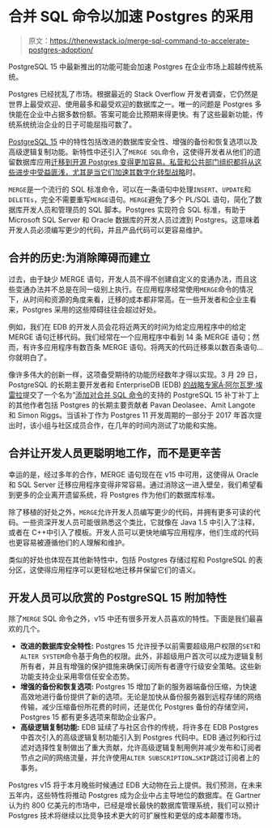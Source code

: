 # 合并 SQL 命令以加速 Postgres 的采用

> 原文：<https://thenewstack.io/merge-sql-command-to-accelerate-postgres-adoption/>

PostgreSQL 15 中最新推出的功能可能会加速 Postgres 在企业市场上超越传统系统。

Postgres 已经扰乱了市场。根据最近的 Stack Overflow 开发者调查，它仍然是世界上最受欢迎、使用最多和最受欢迎的数据库之一。唯一的问题是 Postgres 多快能在企业中占据多数份额。答案可能会比预期来得更快。有了这些最新功能，传统系统统治企业的日子可能屈指可数了。

[PostgreSQL 15](https://www.enterprisedb.com/blog/postgres-15-coming) 中的特性包括改进的数据库安全性、增强的备份和恢复选项以及高级逻辑复制功能。新特性中还引入了`MERGE SQL`命令，这使得开发者从他们的遗留数据库应用[迁移到开源 Postgres 变得更加容易。私营和公共部门组织都将从这些进步中受益匪浅，尤其是当它们加速其](https://thenewstack.io/postgresql-15-merge-ahead/)[数字化转型战略](https://www.gartner.com/en/publications/transitioning-digital-government-2022)时。

`MERGE`是一个流行的 SQL 标准命令，可以在一条语句中处理`INSERT`、`UPDATE`和`DELETEs`，完全不需要重写`MERGE`语句。`MERGE`避免了多个 PL/SQL 语句，简化了数据库开发人员和管理员的 SQL 脚本。Postgres 实现符合 SQL 标准，有助于 Microsoft SQL Server 和 Oracle 数据库的开发人员过渡到 Postgres。这意味着开发人员必须编写更少的代码，并且产品代码可以更容易维护。

## 合并的历史:为消除障碍而建立

过去，由于缺少 MERGE 语句，开发人员不得不创建自定义的变通办法，而且这些变通办法并不总是在同一级别上执行。在应用程序经常使用`MERGE`命令的情况下，从时间和资源的角度来看，迁移的成本都非常高。在一些开发者和企业主看来，Postgres 采用的这些障碍往往会超过好处。

例如，我们在 EDB 的开发人员会花将近两天的时间为给定应用程序中的给定 MERGE 语句迁移代码。我们经常在一个应用程序中看到 14 条 MERGE 语句；然而，有许多应用程序有数百条 MERGE 语句。将两天的代码迁移乘以数百条语句…你就明白了。

像许多伟大的创新一样，这项备受期待的功能历经数年才得以实现。3 月 29 日，PostgreSQL 的长期主要开发者和 EnterpriseDB (EDB) [的战略专家Á·阿尔瓦罗·埃雷拉](https://postgresql.life/post/alvaro_herrera/)提交了一个名为“[添加对合并 SQL 命令](https://git.postgresql.org/gitweb/?p=postgresql.git;a=commitdiff;h=7103ebb7aae8ab8076b7e85f335ceb8fe799097c)的支持的 PostgreSQL 15 补丁补丁上的其他作者包括 Postgres 的长期主要贡献者 Pavan Deolasee、Amit Langote 和 Simon Riggs。当该补丁作为 Postgres 11 开发周期的一部分于 2017 年首次提出时，该小组与社区成员合作，在几年的时间内测试了功能和实施。

## 合并让开发人员更聪明地工作，而不是更辛苦

幸运的是，经过多年的合作，MERGE 语句现在在 v15 中可用，这使得从 Oracle 和 SQL Server 迁移应用程序变得非常容易。通过消除这一进入壁垒，我们希望看到更多的企业离开遗留系统，将 Postgres 作为他们的数据库标准。

除了移植的好处之外，`MERGE`允许开发人员编写更少的代码，并拥有更多可读的代码。一些资深开发人员可能很熟悉这个类比，它就像在 Java 1.5 中引入了注释，或者在 C++中引入了模板。开发人员可以更快地编写应用程序，他们生成的代码也更容易被遵循他们的人理解和维护。

类似的好处也体现在其他新特性中，包括 Postgres 存储过程和 PostgreSQL 的表分区，这使得应用程序可以更轻松地迁移并保留它们的语义。

## 开发人员可以欣赏的 PostgreSQL 15 附加特性

除了`MERGE` SQL 命令之外，v15 中还有很多开发人员喜欢的特性。下面是我们最喜欢的几个。

*   **改进的数据库安全特性:** Postgres 15 允许授予以前需要超级用户权限的`SET`和`ALTER SYSTEM`命令基于角色的权限。此外，非超级用户首次可以成为逻辑复制所有者，并且有增强的保护措施来确保订阅所有者遵守行级安全策略。这些新功能支持企业采用零信任安全态势。
*   **增强的备份和恢复选项:** Postgres 15 增加了新的服务器端备份压缩，为快速高效地进行备份提供了新的选项。无论是加快从备份服务器到远程存储的网络传输，减少压缩备份所花费的时间，还是优化 Postgres 备份的存储空间，Postgres 15 都有更多选项来帮助企业客户。
*   **高级逻辑复制功能:** EDB 延续了与社区合作的传统，将许多在 EDB Postgres 中首次引入的高级逻辑复制功能引入到 Postgres 代码中。EDB 通过列和行过滤对选择性复制做出了重大贡献，允许高级逻辑复制用例并减少发布和订阅者节点之间的网络流量，并允许使用`ALTER SUBSCRIPTION…SKIP`跳过订阅者上的事务。

Postgres v15 将于本月晚些时候通过 EDB 大动物在云上提供。我们预测，在未来五年内，这些特性将推动 Postgres 成为企业中占主导地位的数据库。在 Gartner 认为约 800 亿美元的市场中，已经是增长最快的数据库管理系统，我们可以预计 Postgres 技术将继续以比竞争技术更大的可扩展性和更低的成本颠覆市场。

<svg xmlns:xlink="http://www.w3.org/1999/xlink" viewBox="0 0 68 31" version="1.1"><title>Group</title> <desc>Created with Sketch.</desc></svg>